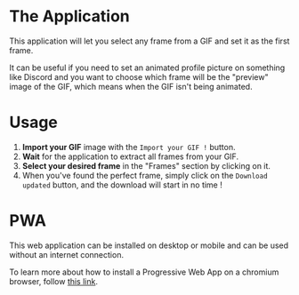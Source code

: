 # The Application

This application will let you select any frame from a GIF
and set it as the first frame. 

It can be useful if you need to set an animated profile picture
on something like Discord and you want to choose which frame
will be the "preview" image of the GIF, which means when the GIF
isn't being animated. 

# Usage

1. **Import your GIF** image with the `Import your GIF !` button.
2. **Wait** for the application to extract all frames from your GIF. 
3. **Select your desired frame** in the "Frames" section by clicking on it.
4. When you've found the perfect frame, simply click on the `Download updated` button, and the download will start in no time !

# PWA

This web application can be installed on desktop or mobile and can be used without an internet connection. 

To learn more about how to install a Progressive Web App on a chromium browser, follow [this link](https://support.google.com/chrome/answer/9658361). 
